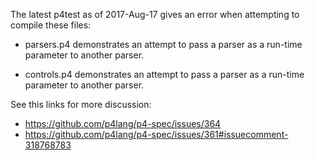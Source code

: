 The latest p4test as of 2017-Aug-17 gives an error when attempting to
compile these files:

- parsers.p4 demonstrates an attempt to pass a parser as a run-time
  parameter to another parser.

- controls.p4 demonstrates an attempt to pass a parser as a run-time
  parameter to another parser.

See this links for more discussion:

- https://github.com/p4lang/p4-spec/issues/364
- https://github.com/p4lang/p4-spec/issues/361#issuecomment-318768783
